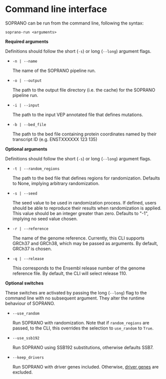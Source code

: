 # Command line interface

SOPRANO can be run from the command line, following the syntax:

```{shell}
soprano-run <arguments>
```

**Required arguments**

Definitions should follow the short (`-s`) or long (`--long`) argument flags.

- `-n | --name`

    The name of the SOPRANO pipeline run.

- `-o | --output`

    The path to the output file directory (i.e. the cache) for the SOPRANO
    pipeline run.

- `-i | --input`

    The path to the input VEP annotated file that defines mutations.

- `-b | --bed_file`

    The path to the bed file containing protein coordinates named by their 
    transcript ID (e.g. ENSTXXXXXX 123 135)

**Optional arguments**

Definitions should follow the short (`-s`) or long (`--long`) argument flags.

- `-t | --random_regions`

    The path to the bed file that defines regions for randomization.
    Defaults to None, implying arbitrary randomization.

- `-s | --seed`

    The seed value to be used in randomization process. If defined, users 
    should be able to reproduce their results when randomization is applied.
    This value should be an integer greater than zero. Defaults to "-1", 
    implying no seed value chosen.

- `-r | --reference`

    The name of the genome reference. Currently, this CLI supports GRCh37 and 
    GRCh38, which may be passed as arguments. By default, GRCh37 is chosen.

- `-q | --release`

    This corresponds to the Ensembl release number of the genome reference
    file. By default, the CLI will select release 110.

**Optional switches**

These switches are activated by passing the long (`--long`) flag to the command
line with no subsequent argument. They alter the runtime behaviour of SOPRANO.

- `--use_random`

    Run SOPRANO with randomization. Note that if `random_regions` are passed,
    to the CLI, this overrides the selection to `use_random` to `True`.

- `--use_ssb192`

    Run SOPRANO using SSB192 substitutions, otherwise defaults SSB7.

- `--keep_drivers`

    Run SOPRANO with driver genes included. Otherwise, 
    [driver genes](../src/SOPRANO/data/genes2exclude.txt) are excluded.
